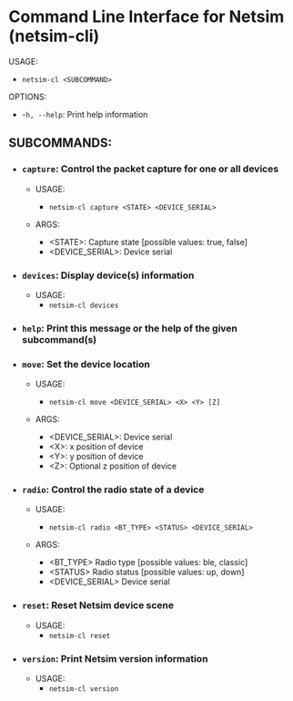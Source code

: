 # Command Line Interface for Netsim (netsim-cli)

USAGE:
* `netsim-cl <SUBCOMMAND>`

OPTIONS:
* -`h, --help`:    Print help information

## SUBCOMMANDS:
* ### `capture`:           Control the packet capture for one or all devices
    * USAGE:
        * `netsim-cl capture <STATE> <DEVICE_SERIAL>`

    * ARGS:
        * \<STATE\>:     Capture state [possible values: true, false]
        * \<DEVICE_SERIAL\>:    Device serial
* ### `devices`:           Display device(s) information
    * USAGE:
        * `netsim-cl devices`
* ### `help`:              Print this message or the help of the given subcommand(s)
* ### `move`:              Set the device location
    * USAGE:
        * `netsim-cl move <DEVICE_SERIAL> <X> <Y> [Z]`

    * ARGS:
        * \<DEVICE_SERIAL\>:    Device serial
        * \<X\>:         x position of device
        * \<Y\>:         y position of device
        * \<Z\>:         Optional z position of device
* ### `radio`:             Control the radio state of a device
    * USAGE:
        * `netsim-cl radio <BT_TYPE> <STATUS> <DEVICE_SERIAL>`

    * ARGS:
        * \<BT_TYPE\>    Radio type [possible values: ble, classic]
        * \<STATUS\>     Radio status [possible values: up, down]
        * \<DEVICE_SERIAL\>     Device serial
* ### `reset`:             Reset Netsim device scene
    * USAGE:
        * `netsim-cl reset`
* ### `version`:          Print Netsim version information
    * USAGE:
        * `netsim-cl version`
